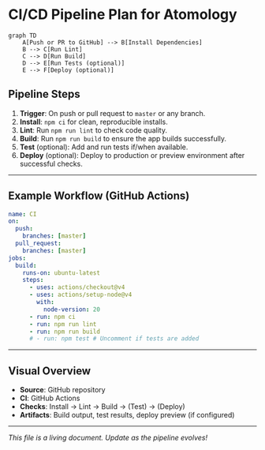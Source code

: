 # CI/CD Pipeline Plan for Atomology

```mermaid
graph TD
    A[Push or PR to GitHub] --> B[Install Dependencies]
    B --> C[Run Lint]
    C --> D[Run Build]
    D --> E[Run Tests (optional)]
    E --> F[Deploy (optional)]
```

## Pipeline Steps

1. **Trigger**: On push or pull request to `master` or any branch.
2. **Install**: `npm ci` for clean, reproducible installs.
3. **Lint**: Run `npm run lint` to check code quality.
4. **Build**: Run `npm run build` to ensure the app builds successfully.
5. **Test** (optional): Add and run tests if/when available.
6. **Deploy** (optional): Deploy to production or preview environment after successful checks.

---

## Example Workflow (GitHub Actions)

```yaml
name: CI
on:
  push:
    branches: [master]
  pull_request:
    branches: [master]
jobs:
  build:
    runs-on: ubuntu-latest
    steps:
      - uses: actions/checkout@v4
      - uses: actions/setup-node@v4
        with:
          node-version: 20
      - run: npm ci
      - run: npm run lint
      - run: npm run build
      # - run: npm test # Uncomment if tests are added
```

---

## Visual Overview

- **Source**: GitHub repository
- **CI**: GitHub Actions
- **Checks**: Install → Lint → Build → (Test) → (Deploy)
- **Artifacts**: Build output, test results, deploy preview (if configured)

---

_This file is a living document. Update as the pipeline evolves!_
